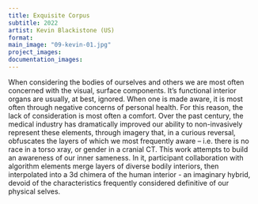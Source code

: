 ```yaml
---
title: Exquisite Corpus
subtitle: 2022
artist: Kevin Blackistone (US)
format: 
main_image: "09-kevin-01.jpg"
project_images:
documentation_images:
---
```


When considering the bodies of ourselves and others we are most often concerned with the visual, surface components. It’s functional interior organs are usually, at best, ignored. When one is made aware, it is most often through negative concerns of personal health. For this reason, the lack of consideration is most often a comfort. Over the past century, the medical industry has dramatically improved our ability to non-invasively represent these elements, through imagery that, in a curious reversal, obfuscates the layers of which we most frequently aware – i.e. there is no race in a torso xray, or gender in a cranial CT. This work attempts to build an awareness of our inner sameness. In it, participant collaboration with algorithm elements merge layers of diverse bodily interiors, then interpolated into a 3d chimera of the human interior - an imaginary hybrid, devoid of the characteristics frequently considered definitive of our physical selves.
